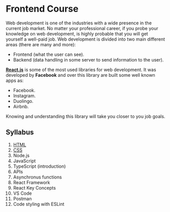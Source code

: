 # Frontend Course

Web development is one of the industries with a wide presence in the current job market. No matter your professional career, if you probe your knowledge on web development, is highly probable that you will get yourself a well-paid job. Web development is divided into two main different areas (there are many and more):

- Frontend (what the user can see).
- Backend (data handling in some server to send information to the user).

[**React.js**](https://reactjs.org/) is some of the most used libraries for web development. It was developed by **Facebook** and over this library are built some well known apps as: 

- Facebook.
- Instagram.
- Duolingo.
- Airbnb.

Knowing and understanding this library will take you closer to you job goals.

## Syllabus

1. [HTML](https://github.com/JMRMEDEV/frontend-course/blob/master/lesson-1/README.md)
2. [CSS](https://github.com/JMRMEDEV/frontend-course/blob/master/lesson-2/README.md)
3. Node.js
4. JavaScript
5. TypeScript (introduction)
6. APIs
7. Asynchronus functions
8. React Framework
9. React Key Concepts
10. VS Code
11. Postman
12. Code styling with ESLint
